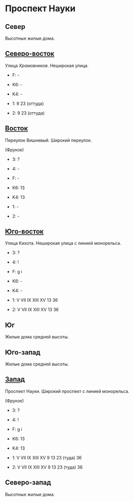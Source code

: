 # Проспект Науки

## Север

Высотные жилые дома.

## [Северо-восток](./10597097.md)

Улица *Храмовников*.
Неширокая улица.

* F:    -

* K6:   -
* K4:   -
* 1:    9   23 (оттуда)
* 2:    9   23 (оттуда)

## [Восток](./10605105.md)

Переулок Вишневый.
Широкий переулок.

(Фрунзе)

* 3:    ?
* 4:    -
* F:    -

* K6:   13
* K4:   13
* 1:    -
* 2:    -

## [Юго-восток](./10600110.md)

Улица Кихота.
Неширокая улица с линией монорельса.

* 3:    ?
* 4:    !
* F:    g   i

* K6:   -
* K4:   -
* 1:    V   VII IX  XIII    XV
        13  36
* 2:    V   VII IX  XIII    XV
        13  36

## Юг

Жилые дома средней высоты.

## Юго-запад

Жилые дома средней высоты.

## [Запад](./10585100.md)

Проспект Науки.
Широкий проспект с линией монорельса.

(Фрунзе)

* 3:    ?
* 4:    !
* F:    g   i

* K6:   13
* K4:   13
* 1:    V   VII IX  XIII    XV
        9   13  23 (туда)   36
* 2:    V   VII IX  XIII    XV
        9   13  23 (туда)   36

## Северо-запад

Высотные жилые дома.
